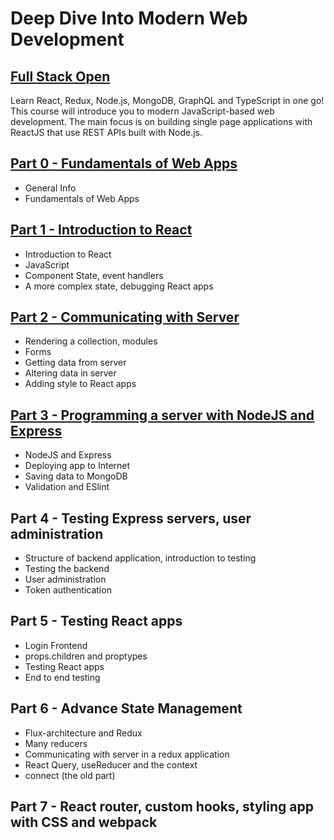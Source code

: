 # Deep Dive Into Modern Web Development
## [Full Stack Open](https://fullstackopen.com/en/)

Learn React, Redux, Node.js, MongoDB, GraphQL and TypeScript in one go! This course will introduce you to modern JavaScript-based web development. The main focus is on building single page applications with ReactJS that use REST APIs built with Node.js.

## [Part 0 - Fundamentals of Web Apps](https://fullstackopen.com/en/part0)
- General Info
- Fundamentals of Web Apps

## [Part 1 - Introduction to React](https://fullstackopen.com/en/part1)
- Introduction to React
- JavaScript
- Component State, event handlers
- A more complex state, debugging React apps

## [Part 2 - Communicating with Server](https://fullstackopen.com/en/part2)
- Rendering a collection, modules
- Forms
- Getting data from server
- Altering data in server
- Adding style to React apps

## [Part 3 - Programming a server with NodeJS and Express](https://fullstackopen.com/en/part3)
- NodeJS and Express
- Deploying app to Internet
- Saving data to MongoDB
- Validation and ESlint

## Part 4 - Testing Express servers, user administration
- Structure of backend application, introduction to testing
- Testing the backend
- User administration
- Token authentication

## Part 5 - Testing React apps
- Login Frontend
- props.children and proptypes
- Testing React apps
- End to end testing

## Part 6 - Advance State Management
- Flux-architecture and Redux
- Many reducers
- Communicating with server in a redux application
- React Query, useReducer and the context
- connect (the old part)

## Part 7 - React router, custom hooks, styling app with CSS and webpack


